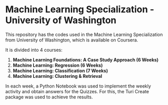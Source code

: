 # Machine Learning Specialization - University of Washington

This repository has the codes used in the Machine Learning Specialization from University of Washington, which is available on Coursera.

It is divided into 4 courses:

1. **Machine Learning Foundations: A Case Study Approach (6 Weeks)**
2. **Machine Learning: Regression (6 Weeks)**
3. **Machine Learning: Classification (7 Weeks)**
4. **Machine Learning: Clustering & Retrieval**

In each week, a Python Notebook was used to implement the weekly activity and obtain answers for the Quizzes. For this, the Turi Create package was used to achieve the results.
